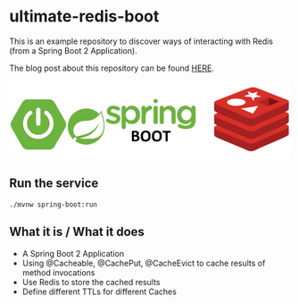 # ultimate-redis-boot
This is an example repository to discover ways of interacting with Redis (from a Spring Boot 2 Application).

The blog post about this repository can be found [HERE](https://programmerfriend.com/ultimate-guide-to-redis-cache-with-spring-boot-2-and-spring-data-redis/?gthb).

![Spring Boot Redis](https://github.com/programmerfriend/programmerfriend.github.io/blob/master/img/content/robust-boot_title.png?raw=true "Spring Boot Redis")

## Run the service
```
./mvnw spring-boot:run
```

## What it is / What it does
* A Spring Boot 2 Application
* Using @Cacheable, @CachePut, @CacheEvict to cache results of method invocations
* Use Redis to store the cached results
* Define different TTLs for different Caches 
